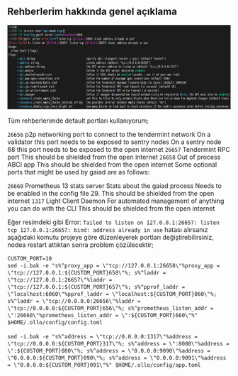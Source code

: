 ## Rehberlerim hakkında genel açıklama

<p align="center">
  <img height="190" height="auto" src="Ollo Testnet/port.PNG">
</p>
 
 Tüm rehberlerimde default portları kullanıyorum; 

`26656`
p2p networking port to connect to the tendermint network
On a validator this port needs to be exposed to sentry nodes
On a sentry node 68 this port needs to be exposed to the open internet
`26657`
Tendermint RPC port
This should be shielded from the open internet
`26658`
Out of process ABCI app
This should be shielded from the open internet
Some optional ports that might be used by gaiad are as follows:

`26660`
Prometheus 13 stats server
Stats about the gaiad process
Needs to be enabled in the config file 29.
This should be shielded from the open internet
`1317`
Light Client Daemon
For automated management of anything you can do with the CLI
This should be shielded from the open internet

Eğer resimdeki gibi Error: `failed to listen on 127.0.0.1:26657: listen tcp 127.0.0.1:26657: bind: address already in use` hatası alırsanız aşağıdaki komutu projeye göre düzenleyerek portları değiştirebilirsiniz, nodea restart attıktan sonra problem çözülecektir;

```
CUSTOM_PORT=10
sed -i.bak -e "s%^proxy_app = \"tcp://127.0.0.1:26658\"%proxy_app = \"tcp://127.0.0.1:${CUSTOM_PORT}658\"%; s%^laddr = \"tcp://127.0.0.1:26657\"%laddr = \"tcp://127.0.0.1:${CUSTOM_PORT}657\"%; s%^pprof_laddr = \"localhost:6060\"%pprof_laddr = \"localhost:${CUSTOM_PORT}060\"%; s%^laddr = \"tcp://0.0.0.0:26656\"%laddr = \"tcp://0.0.0.0:${CUSTOM_PORT}656\"%; s%^prometheus_listen_addr = \":26660\"%prometheus_listen_addr = \":${CUSTOM_PORT}660\"%" $HOME/.ollo/config/config.toml

sed -i.bak -e "s%^address = \"tcp://0.0.0.0:1317\"%address = \"tcp://0.0.0.0:${CUSTOM_PORT}317\"%; s%^address = \":8080\"%address = \":${CUSTOM_PORT}080\"%; s%^address = \"0.0.0.0:9090\"%address = \"0.0.0.0:${CUSTOM_PORT}090\"%; s%^address = \"0.0.0.0:9091\"%address = \"0.0.0.0:${CUSTOM_PORT}091\"%" $HOME/.ollo/config/app.toml
```
